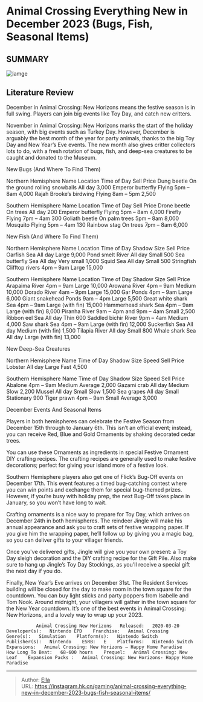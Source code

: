 # Animal Crossing Everything New in December 2023 (Bugs, Fish, Seasonal Items)


## SUMMARY 

![iamge](https://static1.srcdn.com/wordpress/wp-content/uploads/2023/11/animal-crossing-everything-new-in-december-2023-bugs-fish-seasonal-items.jpg)

## Literature Review

December in Animal Crossing: New Horizons means the festive season is in full swing. Players can join big events like Toy Day, and catch new critters.





November in Animal Crossing: New Horizons marks the start of the holiday season, with big events such as Turkey Day. However, December is arguably the best month of the year for party animals, thanks to the big Toy Day and New Year’s Eve events. The new month also gives critter collectors lots to do, with a fresh rotation of bugs, fish, and deep-sea creatures to be caught and donated to the Museum.





 New Bugs (And Where To Find Them) 
          

Northern Hemisphere
 Name  Location  Time of Day  Sell Price   Dung beetle  On the ground rolling snowballs  All day  3,000   Emperor butterfly  Flying  5pm – 8am  4,000   Rajah Brooke’s birdwing  Flying  8am – 5pm  2,500   



Southern Hemisphere
 Name  Location  Time of Day  Sell Price   Drone beetle  On trees  All day  200   Emperor butterfly  Flying  5pm – 8am  4,000   Firefly  Flying  7pm – 4am  300   Goliath beetle  On palm trees  5pm – 8am  8,000   Mosquito  Flying  5pm – 4am  130   Rainbow stag  On trees  7pm – 8am  6,000   








 New Fish (And Where To Find Them) 
          

Northern Hemisphere
 Name  Location  Time of Day  Shadow Size  Sell Price   Oarfish  Sea  All day  Large  9,000   Pond smelt  River  All day  Small  500   Sea butterfly  Sea  All day  Very small  1,000   Squid  Sea  All day  Small  500   Stringfish  Clifftop rivers  4pm – 9am  Large  15,000   



Southern Hemisphere
 Name  Location  Time of Day  Shadow Size  Sell Price   Arapaima  River  4pm – 9am  Large  10,000   Arowana  River  4pm – 9am  Medium  10,000   Dorado  River  4am – 9pm  Large  15,000   Gar  Ponds  4pm – 9am  Large  6,000   Giant snakehead  Ponds  9am – 4pm  Large  5,500   Great white shark  Sea  4pm – 9am  Large (with fin)  15,000   Hammerhead shark  Sea  4pm – 9am  Large (with fin)  8,000   Piranha  River  9am – 4pm and 9pm – 4am  Small  2,500   Ribbon eel  Sea  All day  Thin  600   Saddled bichir  River  9pm – 4am  Medium  4,000   Saw shark  Sea  4pm – 9am  Large (with fin)  12,000   Suckerfish  Sea  All day  Medium (with fin)  1,500   Tilapia  River  All day  Small  800   Whale shark  Sea  All day  Large (with fin)  13,000   








 New Deep-Sea Creatures 
          

Northern Hemisphere
 Name  Time of Day  Shadow Size  Speed  Sell Price   Lobster  All day  Large  Fast  4,500   



Southern Hemisphere
 Name  Time of Day  Shadow Size  Speed  Sell Price   Abalone  4pm – 9am  Medium  Average  2,000   Gazami crab  All day  Medium  Slow  2,200   Mussel  All day  Small  Slow  1,500   Sea grapes  All day  Small  Stationary  900   Tiger prawn  4pm – 9am  Small  Average  3,000   





 December Events And Seasonal Items 
          




Players in both hemispheres can celebrate the Festive Season from December 15th through to January 6th. This isn’t an official event; instead, you can receive Red, Blue and Gold Ornaments by shaking decorated cedar trees.

You can use these Ornaments as ingredients in special Festive Ornament DIY crafting recipes. The crafting recipes are generally used to make festive decorations; perfect for giving your island more of a festive look.

Southern Hemisphere players also get one of Flick’s Bug-Off events on December 17th. This event features a timed bug-catching contest where you can win points and exchange them for special bug-themed prizes. However, if you’re busy with holiday prep, the next Bug-Off takes place in January, so you won’t have long to wait.

Crafting ornaments is a nice way to prepare for Toy Day, which arrives on December 24th in both hemispheres. The reindeer Jingle will make his annual appearance and ask you to craft sets of festive wrapping paper. If you give him the wrapping paper, he’ll follow up by giving you a magic bag, so you can deliver gifts to your villager friends.






Once you&#39;ve delivered gifts, Jingle will give you your own present: a Toy Day sleigh decoration and the DIY crafting recipe for the Gift Pile. Also make sure to hang up Jingle’s Toy Day Stockings, as you&#39;ll receive a special gift the next day if you do.




Finally, New Year’s Eve arrives on December 31st. The Resident Services building will be closed for the day to make room in the town square for the countdown. You can buy light sticks and party poppers from Isabelle and Tom Nook. Around midnight, your villagers will gather in the town square for the New Year countdown. It’s one of the best events in Animal Crossing: New Horizons, and a lovely way to wrap up your 2023.

               Animal Crossing New Horizons   Released:   2020-03-20    Developer(s):   Nintendo EPD    Franchise:   Animal Crossing    Genre(s):   Simulation    Platform(s):   Nintendo Switch    Publisher(s):   Nintendo    ESRB:   E    Platforms:   Nintendo Switch    Expansions:   Animal Crossing: New Horizons — Happy Home Paradise    How Long To Beat:   68-600 hours    Prequel:   Animal Crossing: New Leaf    Expansion Packs :   Animal Crossing: New Horizons- Happy Home Paradise      

---

> Author: [Ella](https://instagram.hk.cn/)  
> URL: https://instagram.hk.cn/gaming/animal-crossing-everything-new-in-december-2023-bugs-fish-seasonal-items/  

